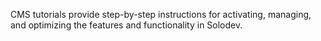 CMS tutorials provide step-by-step instructions for activating, managing, and optimizing the features and functionality in Solodev.